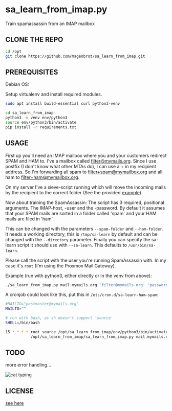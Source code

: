 # sa_learn_from_imap.py

Train spamassassin from an IMAP mailbox

## CLONE THE REPO

```bash
cd /opt
git clone https://github.com/magenbrot/sa_learn_from_imap.git
```

## PREREQUISITES

Debian OS:

Setup virtualenv and install required modules.

```bash
sudo apt install build-essential curl python3-venv

cd sa_learn_from_imap
python3 -m venv env/python3
source env/python3/bin/activate
pip install -r requirements.txt
```

## USAGE

First up you'll need an IMAP mailbox where you and your customers redirect SPAM and HAM to. I've a mailbox called 
filter@mymails.org. Since I use postfix (I don't know what other MTAs do), I can use a + in my recipient address. So 
I'm forwarding all spam to filter+spam@mymailbox.org and all ham to filter+ham@mymailbox.org.

On my server I've a sieve-script running which will move the incoming mails by the recipient to the correct folder (See 
the provided [example](sieve-filter.txt)).

Now about training the SpamAssassin: The script has 3 required, positional arguments. The IMAP-host, -user and the -password. By default it assumes that 
your SPAM mails are sorted in a folder called 'spam' and your HAM mails are filed in 'ham'.

This can be changed with the parameters ```--spam-folder``` and ```--ham-folder```. It needs a working directory, this 
is ```/tmp/sa-learn``` by default and can be changed with the ```--directory``` parameter. Finally you can specify the 
sa-learn script it should use with ```--sa-learn```. This defaults to ```/usr/bin/sa-learn```.

Please call the script with the user you're running SpamAssassin with. In my case it's ```root``` (I'm using the 
Proxmox Mail Gateway).

Example (run with python3, either directly or in the venv from above):
```bash
./sa_learn_from_imap.py mail.mymails.org 'filter@mymails.org' 'password123$'
```

A cronjob could look like this, put this in ```/etc/cron.d/sa-learn-ham-spam```:
```bash
#MAILTO="postmaster@mymails.org"
MAILTO=""

# run with bash, as sh doesn't support 'source'
SHELL=/bin/bash

15 * * * * root source /opt/sa_learn_from_imap/env/python3/bin/activate && \\
           /opt/sa_learn_from_imap/sa_learn_from_imap.py mail.mymails.org 'filter@mymails.org' 'password123$'
```

## TODO

more error handling...

![cat typing](https://i.imgur.com/U47uVtE.gif)

## LICENSE

[see here](LICENSE)